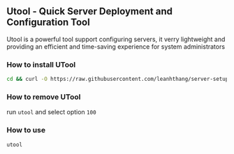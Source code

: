 ## Utool - Quick Server Deployment and Configuration Tool

Utool is a powerful tool support configuring servers, it verry lightweight and providing an efficient and time-saving experience for system administrators

### How to install UTool

```bash
cd && curl -O https://raw.githubusercontent.com/leanhthang/server-setup/main/install_utool && bash install_utool 0.1.0
```

### How to remove UTool

run `utool` and select option `100`

### How to use

```bash
utool
```

